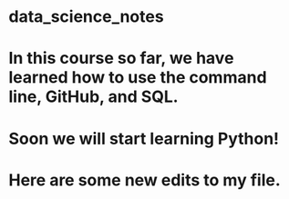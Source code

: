 # data_science_notes
# In this course so far, we have learned how to use the command line, GitHub, and SQL. 
# Soon we will start learning Python!
# Here are some new edits to my file.
